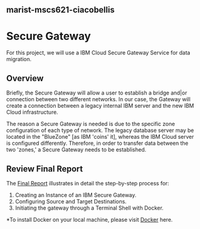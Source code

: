 ## marist-mscs621-ciacobellis
# Secure Gateway

For this project, we will use a IBM Cloud Secure Gateway Service for data migration.

## Overview

Briefly, the Secure Gateway will allow a user to establish a bridge and|or connection between two different networks. In our case, the Gateway will create a connection between a legacy internal IBM server and the new IBM Cloud infrastructure.

The reason a Secure Gateway is needed is due to the specific zone configuration of each type of network. The legacy database server may be located in the "BlueZone" [as IBM 'coins' it], whereas the IBM Cloud server is configured differently. Therefore, in order to transfer data between the two 'zones,' a Secure Gateway needs to be established.

## Review Final Report

The [Final Report](https://github.com/incredablechris/marist-mscs621-ciacobellis/blob/master/final_project/Iacobellis_Final_PPT.pdf) illustrates in detail the step-by-step process for:

1. Creating an Instance of an IBM Secure Gateway.
2. Configuring Source and Target Destinations.
3. Initiating the gateway through a Terminal Shell with Docker.

*To install Docker on your local machine, please visit [Docker](https://docs.docker.com/docker-for-mac/install/) here.


